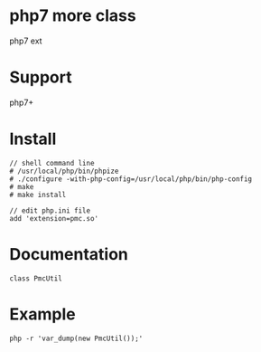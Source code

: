 # php7 more class
php7 ext

# Support
php7+

# Install
```
// shell command line
# /usr/local/php/bin/phpize
# ./configure -with-php-config=/usr/local/php/bin/php-config
# make
# make install
```
```
// edit php.ini file
add 'extension=pmc.so'
```

# Documentation
```
class PmcUtil
```

# Example
```
php -r 'var_dump(new PmcUtil());'
```